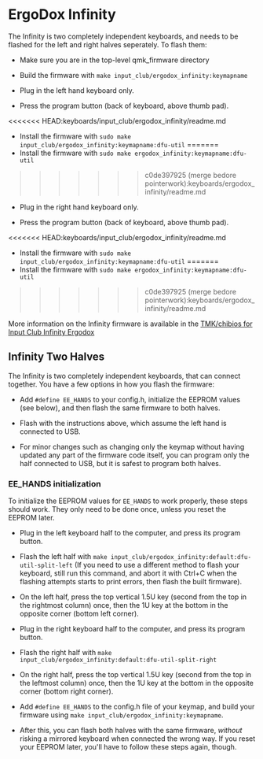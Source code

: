 # ErgoDox Infinity

The Infinity is two completely independent keyboards, and needs to be flashed
for the left and right halves seperately.  To flash them:

  - Make sure you are in the top-level qmk_firmware directory

  - Build the firmware with `make input_club/ergodox_infinity:keymapname`

  - Plug in the left hand keyboard only.

  - Press the program button (back of keyboard, above thumb pad).

<<<<<<< HEAD:keyboards/input_club/ergodox_infinity/readme.md
  - Install the firmware with `sudo make input_club/ergodox_infinity:keymapname:dfu-util`
=======
  - Install the firmware with `sudo make ergodox_infinity:keymapname:dfu-util`
>>>>>>> c0de397925 (merge bedore pointerwork):keyboards/ergodox_infinity/readme.md

  - Plug in the right hand keyboard only.

  - Press the program button (back of keyboard, above thumb pad).

<<<<<<< HEAD:keyboards/input_club/ergodox_infinity/readme.md
  - Install the firmware with `sudo make input_club/ergodox_infinity:keymapname:dfu-util`
=======
  - Install the firmware with `sudo make ergodox_infinity:keymapname:dfu-util`
>>>>>>> c0de397925 (merge bedore pointerwork):keyboards/ergodox_infinity/readme.md

More information on the Infinity firmware is available in the [TMK/chibios for
Input Club Infinity Ergodox](https://github.com/fredizzimo/infinity_ergodox/blob/master/README.md)

## Infinity Two Halves

The Infinity is two completely independent keyboards, that can connect together.
You have a few options in how you flash the firmware:

- Add `#define EE_HANDS` to your config.h, initialize the EEPROM values (see below),
  and then flash the same firmware to both halves.

- Flash with the instructions above, which assume the left hand is connected to USB.

- For minor changes such as changing only the keymap without having updated
  any part of the firmware code itself, you can program only the half connected to USB,
  but it is safest to program both halves.

### EE_HANDS initialization

To initialize the EEPROM values for `EE_HANDS` to work properly, these steps should work.
They only need to be done once, unless you reset the EEPROM later.

  - Plug in the left keyboard half to the computer, and press its program button.

  - Flash the left half with `make input_club/ergodox_infinity:default:dfu-util-split-left`
    (If you need to use a different method to flash your keyboard, still run this command,
    and abort it with Ctrl+C when the flashing attempts starts to print errors,
    then flash the built firmware).

  - On the left half, press the top vertical 1.5U key (second from the top in the rightmost column) once,
    then the 1U key at the bottom in the opposite corner (bottom left corner).

  - Plug in the right keyboard half to the computer, and press its program button.

  - Flash the right half with `make input_club/ergodox_infinity:default:dfu-util-split-right`

  - On the right half, press the top vertical 1.5U key (second from the top in the leftmost column) once,
    then the 1U key at the bottom in the opposite corner (bottom right corner).

  - Add `#define EE_HANDS` to the config.h file of your keymap, and build your firmware using
    `make input_club/ergodox_infinity:keymapname`.

  - After this, you can flash both halves with the same firmware, _without_ risking a mirrored keyboard when connected the wrong way.
    If you reset your EEPROM later, you'll have to follow these steps again, though.

